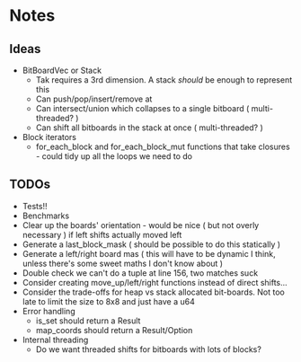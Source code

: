 # Notes

## Ideas
- BitBoardVec or Stack
  - Tak requires a 3rd dimension. A stack *should* be enough to represent this
  - Can push/pop/insert/remove at
  - Can intersect/union which collapses to a single bitboard ( multi-threaded? )
  - Can shift all bitboards in the stack at once ( multi-threaded? )
- Block iterators
  - for_each_block and for_each_block_mut functions that take closures - could tidy up all the loops we need to do

## TODOs

- Tests!!
- Benchmarks
- Clear up the boards' orientation - would be nice ( but not overly necessary ) if left shifts actually moved left
- Generate a last_block_mask ( should be possible to do this statically )
- Generate a left/right board mas ( this will have to be dynamic I think, unless there's some sweet maths I don't know about )
- Double check we can't do a tuple at line 156, two matches suck
- Consider creating move_up/left/right functions instead of direct shifts...
- Consider the trade-offs for heap vs stack allocated bit-boards. Not too late to limit the size to 8x8 and just have a u64
- Error handling
  -  is_set should return a Result
  -  map_coords should return a Result/Option
-  Internal threading
   -  Do we want threaded shifts for bitboards with lots of blocks?

